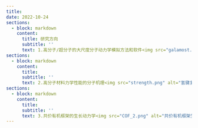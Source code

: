 ```yaml
---
title:
date: 2022-10-24
sections:
  - block: markdown
    content:
      title: 研究方向
      subtitle: ''
      text: 1.高分子/超分子的大尺度分子动力学模拟方法和软件<img src="galamost.png" alt="GALAMOST" class="center-image" />
sections:
  - block: markdown
    content:
      title:
      subtitle: ''
      text: 2.高分子材料力学性能的分子机理<img src="strength.png" alt="氢键复合物的力学性能" class="center-image" />
sections:
  - block: markdown
    content:
      title:
      subtitle: ''
      text: 3.共价有机框架的生长动力学<img src="COF_2.png" alt="共价有机框架生长" class="center-image" />
---
```

